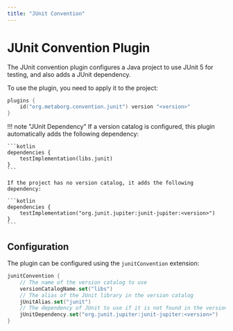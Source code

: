 ```yaml
---
title: "JUnit Convention"
---
```

# JUnit Convention Plugin
The JUnit convention plugin configures a Java project to use JUnit 5 for testing, and also adds a JUnit dependency.

To use the plugin, you need to apply it to the project:

```kotlin title="build.gradle.kts"
plugins {
    id("org.metaborg.convention.junit") version "<version>"
}
```

!!! note "JUnit Dependency"
    If a version catalog is configured, this plugin automatically adds the following dependency:

    ```kotlin
    dependencies {
        testImplementation(libs.junit)
    }
    ```

    If the project has no version catalog, it adds the following dependency:

    ```kotlin
    dependencies {
        testImplementation("org.junit.jupiter:junit-jupiter:<version>")
    }
    ```


## Configuration
The plugin can be configured using the `junitConvention` extension:

```kotlin title="build.gradle.kts"
junitConvention {
    // The name of the version catalog to use
    versionCatalogName.set("libs")
    // The alias of the JUnit library in the version catalog
    jUnitAlias.set("junit")
    // The dependency of JUnit to use if it is not found in the version catalog
    jUnitDependency.set("org.junit.jupiter:junit-jupiter:<version>")
}
```



